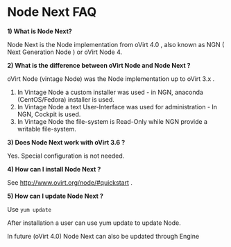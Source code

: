 # Node Next FAQ

**1) What is Node Next?**

Node Next is the Node implementation from oVirt 4.0 , also known as NGN ( Next Generation Node ) or oVirt Node 4.

**2) What is the difference between oVirt Node and Node Next ?**

oVirt Node (vintage Node) was the Node implementation up to oVirt 3.x . 

1. In Vintage Node a custom installer was used  - in NGN, anaconda (CentOS/Fedora) installer is used.
2. In Vintage Node a text User-Interface was used for administration - In NGN, Cockpit is used.
3. In Vintage Node the file-system is Read-Only while NGN provide a writable file-system.

**3) Does Node Next work with oVirt 3.6 ?**

Yes. Special configuration is not needed.

**4) How can I install Node Next ?**

See http://www.ovirt.org/node/#quickstart .

**5) How can I update Node Next ?**

Use ``` yum update ``` 

After installation a user can use yum update to update Node.

In future (oVirt 4.0) Node Next can also be updated through Engine
